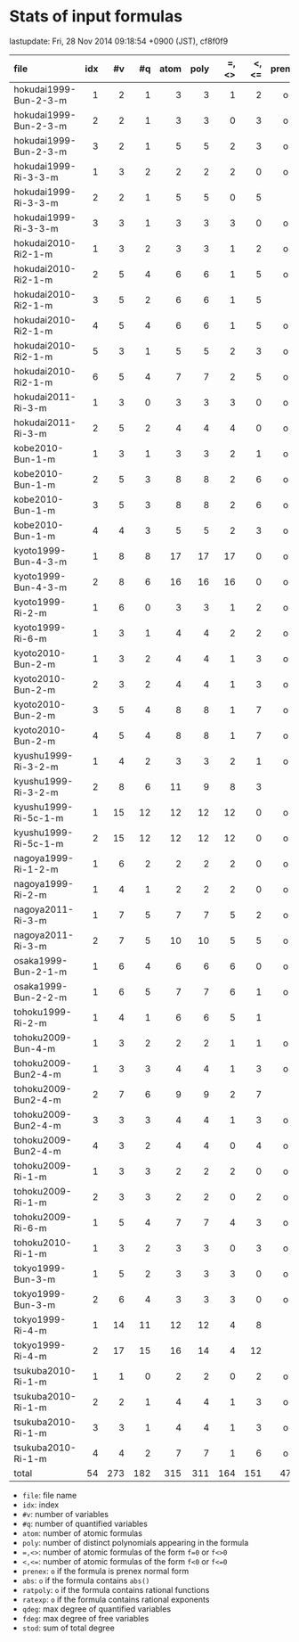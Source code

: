 
# Stats of input formulas

lastupdate: Fri, 28 Nov 2014 09:18:54 +0900 (JST), cf8f0f9

|                  file|idx|#v|#q|atom|poly|=,<>|<,<=|prenex|abs|ratpoly|ratexp|qdeg|fdeg|stod|
|:----|--:|--:|--:|--:|--:|--:|--:|:-:|:-:|:-:|:-:|--:|--:|--:|
|hokudai1999-Bun-2-3-m | 1| 2| 1|  3| 3| 1| 2|o| | | | 3| 1| 7|
|hokudai1999-Bun-2-3-m | 2| 2| 1|  3| 3| 0| 3|o| | | | 2| 1| 5|
|hokudai1999-Bun-2-3-m | 3| 2| 1|  5| 5| 2| 3|o| | | | 2| 3|10|
|hokudai1999-Ri-3-3-m  | 1| 3| 2|  2| 2| 2| 0|o|o| |o| 2| 1| 9|
|hokudai1999-Ri-3-3-m  | 2| 2| 1|  5| 5| 0| 5| | | | | 1| 1| 6|
|hokudai1999-Ri-3-3-m  | 3| 3| 1|  3| 3| 3| 0|o|o| |o| 1| 2|10|
|hokudai2010-Ri2-1-m   | 1| 3| 2|  3| 3| 1| 2|o| | | | 2| 1|15|
|hokudai2010-Ri2-1-m   | 2| 5| 4|  6| 6| 1| 5|o| | | | 2| 1|31|
|hokudai2010-Ri2-1-m   | 3| 5| 2|  6| 6| 1| 5| | | | | 2| 2|31|
|hokudai2010-Ri2-1-m   | 4| 5| 4|  6| 6| 1| 5|o| | | | 2| 1|31|
|hokudai2010-Ri2-1-m   | 5| 3| 1|  5| 5| 2| 3|o| | | | 2| 2|18|
|hokudai2010-Ri2-1-m   | 6| 5| 4|  7| 7| 2| 5|o| | | | 2| 1|32|
|hokudai2011-Ri-3-m    | 1| 3| 0|  3| 3| 3| 0|o| | | | 0| 2|19|
|hokudai2011-Ri-3-m    | 2| 5| 2|  4| 4| 4| 0|o| | | | 2| 2|43|
|kobe2010-Bun-1-m      | 1| 3| 1|  3| 3| 2| 1|o| | | | 2| 2|15|
|kobe2010-Bun-1-m      | 2| 5| 3|  8| 8| 2| 6|o| | | | 2| 1|28|
|kobe2010-Bun-1-m      | 3| 5| 3|  8| 8| 2| 6|o| | | | 2| 1|28|
|kobe2010-Bun-1-m      | 4| 4| 3|  5| 5| 2| 3|o| | | | 2| 1|14|
|kyoto1999-Bun-4-3-m   | 1| 8| 8| 17|17|17| 0|o| |o| | 4| 0|8488|
|kyoto1999-Bun-4-3-m   | 2| 8| 6| 16|16|16| 0|o| |o| | 4| 4|8484|
|kyoto1999-Ri-2-m      | 1| 6| 0|  3| 3| 1| 2|o| | |o| 0| 4|33|
|kyoto1999-Ri-6-m      | 1| 3| 1|  4| 4| 2| 2|o| |o| | 4| 1|29|
|kyoto2010-Bun-2-m     | 1| 3| 2|  4| 4| 1| 3|o| | | | 1| 1| 9|
|kyoto2010-Bun-2-m     | 2| 3| 2|  4| 4| 1| 3|o| | | | 2| 1|11|
|kyoto2010-Bun-2-m     | 3| 5| 4|  8| 8| 1| 7|o| | | | 1| 1|18|
|kyoto2010-Bun-2-m     | 4| 5| 4|  8| 8| 1| 7|o| | | | 1| 1|18|
|kyushu1999-Ri-3-2-m   | 1| 4| 2|  3| 3| 2| 1|o| | | | 3| 1| 9|
|kyushu1999-Ri-3-2-m   | 2| 8| 6| 11| 9| 8| 3| | | | | 3| 1|29|
|kyushu1999-Ri-5c-1-m  | 1|15|12| 12|12|12| 0|o| | | | 2| 1|75|
|kyushu1999-Ri-5c-1-m  | 2|15|12| 12|12|12| 0|o| | | | 2| 1|75|
|nagoya1999-Ri-1-2-m   | 1| 6| 2|  2| 2| 2| 0|o| | | | 2| 2|32|
|nagoya1999-Ri-2-m     | 1| 4| 1|  2| 2| 2| 0|o| | |o|12| 1|36|
|nagoya2011-Ri-3-m     | 1| 7| 5|  7| 7| 5| 2|o| | | | 2| 2|27|
|nagoya2011-Ri-3-m     | 2| 7| 5| 10|10| 5| 5|o| | | | 2| 1|31|
|osaka1999-Bun-2-1-m   | 1| 6| 4|  6| 6| 6| 0|o| | | | 2| 1|24|
|osaka1999-Bun-2-2-m   | 1| 6| 5|  7| 7| 6| 1|o| | | | 4| 2|45|
|tohoku1999-Ri-2-m     | 1| 4| 1|  6| 6| 5| 1| | | | | 2| 2|47|
|tohoku2009-Bun-4-m    | 1| 3| 2|  2| 2| 1| 1|o|o| |o| 2| 2|10|
|tohoku2009-Bun2-4-m   | 1| 3| 3|  4| 4| 1| 3|o| | | | 4| 0|40|
|tohoku2009-Bun2-4-m   | 2| 7| 6|  9| 9| 2| 7| | | | | 2| 4|107|
|tohoku2009-Bun2-4-m   | 3| 3| 3|  4| 4| 1| 3|o| | | | 4| 0|40|
|tohoku2009-Bun2-4-m   | 4| 3| 2|  4| 4| 0| 4|o| | | | 2| 4|40|
|tohoku2009-Ri-1-m     | 1| 3| 3|  2| 2| 2| 0|o| | | | 3| 0|15|
|tohoku2009-Ri-1-m     | 2| 3| 3|  2| 2| 0| 2|o| | | | 3| 0|15|
|tohoku2009-Ri-6-m     | 1| 5| 4|  7| 7| 4| 3|o|o| |o| 2| 1|30|
|tohoku2010-Ri-1-m     | 1| 3| 2|  3| 3| 0| 3|o| |o| | 4| 4|99|
|tokyo1999-Bun-3-m     | 1| 5| 2|  3| 3| 3| 0|o| | | | 2| 1|12|
|tokyo1999-Bun-3-m     | 2| 6| 4|  3| 3| 3| 0|o| | | | 2| 2|24|
|tokyo1999-Ri-4-m      | 1|14|11| 12|12| 4| 8| | | |o| 2| 1|85|
|tokyo1999-Ri-4-m      | 2|17|15| 16|14| 4|12| | | | | 2| 1|103|
|tsukuba2010-Ri-1-m    | 1| 1| 0|  2| 2| 0| 2|o| | | | 0| 1| 2|
|tsukuba2010-Ri-1-m    | 2| 2| 1|  4| 4| 1| 3|o| | | | 3| 1|14|
|tsukuba2010-Ri-1-m    | 3| 3| 1|  4| 4| 1| 3|o| | | | 3| 1|10|
|tsukuba2010-Ri-1-m    | 4| 4| 2|  7| 7| 1| 6|o| | | | 3| 1|19|
|total                 |54|273|182|315|311|164|151|47|4|4|7|129|78|18537|

- `file`: file name
- `idx`: index
- `#v`: number of variables
- `#q`: number of quantified variables
- `atom`: number of atomic formulas
- `poly`: number of distinct polynomials appearing in the formula
- `=,<>`: number of atomic formulas of the form `f=0` or `f<>0`
- `<,<=`: number of atomic formulas of the form `f<0` or `f<=0`
- `prenex`: `o` if the formula is prenex normal form
- `abs`: `o` if the formula contains `abs()`
- `ratpoly`: `o` if the formula contains rational functions
- `ratexp`: `o` if the formula contains rational exponents
- `qdeg`: max degree of quantified variables
- `fdeg`: max degree of free variables
- `stod`: sum of total degree

